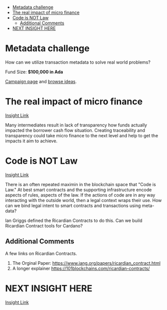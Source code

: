 - [Metadata challenge](#metadata-challenge)
- [The real impact of micro finance](#the-real-impact-of-micro-finance)
- [Code is NOT Law](#code-is-not-law)
  - [Additional Comments](#additional-comments)
- [NEXT INSIGHT HERE](#next-insight-here)

# Metadata challenge

How can we utilize transaction metadata to solve real world problems?

Fund Size: **$100,000 in Ada**

[Campaign page](https://cardano.ideascale.com/a/campaign-home/26107) and [browse ideas](https://cardano.ideascale.com/a/ideas/top/campaign-filter/byids/campaigns/26107/stage/unspecified).

# The real impact of micro finance

[Insight Link](https://cardano.ideascale.com/a/dtd/The-real-impact-of-micro-finance/365200-48088)

Many intermediates result in lack of transparency how funds actually impacted the borrower cash flow situation. Creating traceability and transparency could take micro finance to the next level and help to get the impacts it aim to achieve.

# Code is NOT Law

[Insight Link](https://cardano.ideascale.com/a/dtd/Code-is-NOT-Law/365224-48088)

There is an often repeated maximin in the blockchain space that "Code is Law." At best smart contracts and the supporting infrastructure encode aspects of rules, aspects of the law. If the actions of code are in any way interacting with the outside world, then a legal context wraps their use. How can we bind legal intent to smart contracts and transactions using meta-data?

 Ian Griggs defined the Ricardian Contracts to do this. Can we build Ricardian Contract tools for Cardano?

## Additional Comments

A few links on Ricardian Contracts.
1. The Orginal Paper: https://www.iang.org/papers/ricardian_contract.html
2. A longer explainer https://101blockchains.com/ricardian-contracts/

# NEXT INSIGHT HERE

[Insight Link]()